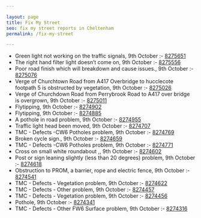 ```yaml
---

layout: page
title: Fix My Street
seo: fix my street reports in Cheltenham
permalink: /fix-my-street

---
```


<!-- fix_marker starts -->

- Green light not working on the traffic signals, 9th October :- [8275651](https://www.fixmystreet.com/report/8275651)
- The right hand filter light doesn’t come on, 9th October :- [8275556](https://www.fixmystreet.com/report/8275556)
- Poor road finish which will breakdown and cause issues., 9th October :- [8275076](https://www.fixmystreet.com/report/8275076)
- Verge of Churchtown Road from A417 Overbridge to hucclecote footpath 5 is obstructed by vegetation, 9th October :- [8275026](https://www.fixmystreet.com/report/8275026)
- Verge of Churchdown Road from Perrybrook Road to A417 over bridge is overgrown, 9th October :- [8275011](https://www.fixmystreet.com/report/8275011)
- Flytipping, 9th October :- [8274902](https://www.fixmystreet.com/report/8274902)
- Flytipping, 9th October :- [8274885](https://www.fixmystreet.com/report/8274885)
- A pothole in road problem, 9th October :- [8274955](https://www.fixmystreet.com/report/8274955)
- Traffic light head been moved, 9th October :- [8274707](https://www.fixmystreet.com/report/8274707)
- TMC - Defects -CW6 Potholes  problem, 9th October :- [8274769](https://www.fixmystreet.com/report/8274769)
- Broken cycle sign., 9th October :- [8274659](https://www.fixmystreet.com/report/8274659)
- TMC - Defects -CW6 Potholes  problem, 9th October :- [8274771](https://www.fixmystreet.com/report/8274771)
- Cross on small white roundabout ,, 9th October :- [8274602](https://www.fixmystreet.com/report/8274602)
- Post or sign leaning slightly (less than 20 degrees) problem, 9th October :- [8274618](https://www.fixmystreet.com/report/8274618)
- Obstruction to PROM, a barrier, rope and electric fence, 9th October :- [8274541](https://www.fixmystreet.com/report/8274541)
- TMC - Defects - Vegetation problem, 9th October :- [8274622](https://www.fixmystreet.com/report/8274622)
- TMC - Defects - Other problem, 9th October :- [8274457](https://www.fixmystreet.com/report/8274457)
- TMC - Defects - Vegetation problem, 9th October :- [8274456](https://www.fixmystreet.com/report/8274456)
- Pothole, 9th October :- [8274341](https://www.fixmystreet.com/report/8274341)
- TMC - Defects - Other FW6  Surface problem, 9th October :- [8274316](https://www.fixmystreet.com/report/8274316)

<!-- fix_marker ends -->